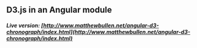## D3.js in an Angular module

##### Live version: [http://www.matthewbullen.net/angular-d3-chronograph/index.html](http://www.matthewbullen.net/angular-d3-chronograph/index.html)
